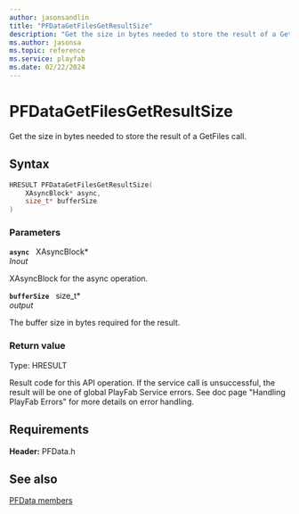 ```yaml
---
author: jasonsandlin
title: "PFDataGetFilesGetResultSize"
description: "Get the size in bytes needed to store the result of a GetFiles call."
ms.author: jasonsa
ms.topic: reference
ms.service: playfab
ms.date: 02/22/2024
---
```


# PFDataGetFilesGetResultSize  

Get the size in bytes needed to store the result of a GetFiles call.  

## Syntax  
  
```cpp
HRESULT PFDataGetFilesGetResultSize(  
    XAsyncBlock* async,  
    size_t* bufferSize  
)  
```  
  
### Parameters  
  
**`async`** &nbsp; XAsyncBlock*  
*_Inout_*  
  
XAsyncBlock for the async operation.  
  
**`bufferSize`** &nbsp; size_t*  
*output*  
  
The buffer size in bytes required for the result.  
  
  
### Return value
Type: HRESULT
  
Result code for this API operation. If the service call is unsuccessful, the result will be one of global PlayFab Service errors. See doc page "Handling PlayFab Errors" for more details on error handling.
  
  
## Requirements  
  
**Header:** PFData.h
  
## See also  
[PFData members](../pfdata_members.md)  

  
  
